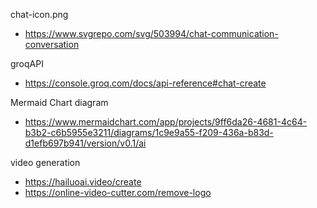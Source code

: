 chat-icon.png
- https://www.svgrepo.com/svg/503994/chat-communication-conversation

groqAPI
- https://console.groq.com/docs/api-reference#chat-create

Mermaid Chart diagram
- https://www.mermaidchart.com/app/projects/9ff6da26-4681-4c64-b3b2-c6b5955e3211/diagrams/1c9e9a55-f209-436a-b83d-d1efb697b941/version/v0.1/ai

video generation
- https://hailuoai.video/create
- https://online-video-cutter.com/remove-logo